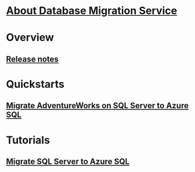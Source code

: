# [About Database Migration Service](dms-overview.md)

# Overview
## [Release notes](dms-release-notes.md)

# Quickstarts
## [Migrate AdventureWorks on SQL Server to Azure SQL](quickstart-sql-server-to-azure-sql.md)

# Tutorials
## [Migrate SQL Server to Azure SQL](tutorial-sql-server-to-azure-sql.md)
